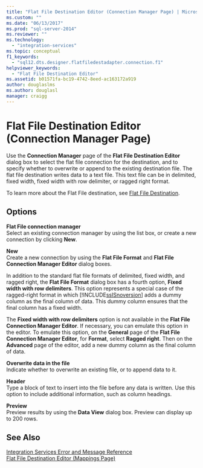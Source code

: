 ```yaml
---
title: "Flat File Destination Editor (Connection Manager Page) | Microsoft Docs"
ms.custom: ""
ms.date: "06/13/2017"
ms.prod: "sql-server-2014"
ms.reviewer: ""
ms.technology: 
  - "integration-services"
ms.topic: conceptual
f1_keywords: 
  - "sql12.dts.designer.flatfiledestadapter.connection.f1"
helpviewer_keywords: 
  - "Flat File Destination Editor"
ms.assetid: b01571fa-bc19-4742-8eed-ac163172a919
author: douglaslms
ms.author: douglasl
manager: craigg
---
```

# Flat File Destination Editor (Connection Manager Page)
  Use the **Connection Manager** page of the **Flat File Destination Editor** dialog box to select the flat file connection for the destination, and to specify whether to overwrite or append to the existing destination file. The flat file destination writes data to a text file. This text file can be in delimited, fixed width, fixed width with row delimiter, or ragged right format.  
  
 To learn more about the Flat File destination, see [Flat File Destination](data-flow/flat-file-destination.md).  
  
## Options  
 **Flat File connection manager**  
 Select an existing connection manager by using the list box, or create a new connection by clicking **New**.  
  
 **New**  
 Create a new connection by using the **Flat File Format** and **Flat File Connection Manager Editor** dialog boxes.  
  
 In addition to the standard flat file formats of delimited, fixed width, and ragged right, the **Flat File Format** dialog box has a fourth option, **Fixed width with row delimiters**. This option represents a special case of the ragged-right format in which [!INCLUDE[ssISnoversion](../includes/ssisnoversion-md.md)] adds a dummy column as the final column of data. This dummy column ensures that the final column has a fixed width.  
  
 The **Fixed width with row delimiters** option is not available in the **Flat File Connection Manager Editor**. If necessary, you can emulate this option in the editor. To emulate this option, on the **General** page of the **Flat File Connection Manager Editor**, for **Format**, select **Ragged right**. Then on the **Advanced** page of the editor, add a new dummy column as the final column of data.  
  
 **Overwrite data in the file**  
 Indicate whether to overwrite an existing file, or to append data to it.  
  
 **Header**  
 Type a block of text to insert into the file before any data is written. Use this option to include additional information, such as column headings.  
  
 **Preview**  
 Preview results by using the **Data View** dialog box. Preview can display up to 200 rows.  
  
## See Also  
 [Integration Services Error and Message Reference](../../2014/integration-services/integration-services-error-and-message-reference.md)   
 [Flat File Destination Editor &#40;Mappings Page&#41;](../../2014/integration-services/flat-file-destination-editor-mappings-page.md)  
  
  

